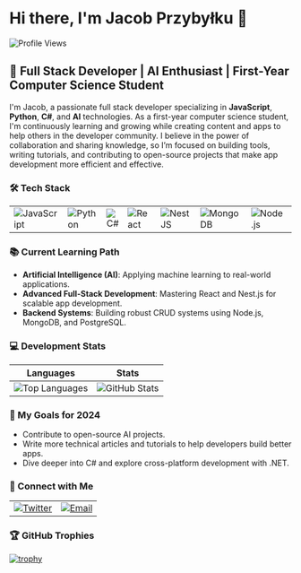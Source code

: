 # Hi there, I'm Jacob Przybyłku 👋

![Profile Views](https://komarev.com/ghpvc/?username=przybylku&color=blue)

## 🚀 Full Stack Developer | AI Enthusiast | First-Year Computer Science Student

I'm Jacob, a passionate full stack developer specializing in **JavaScript**, **Python**, **C#**, and **AI** technologies. As a first-year computer science student, I'm continuously learning and growing while creating content and apps to help others in the developer community. I believe in the power of collaboration and sharing knowledge, so I’m focused on building tools, writing tutorials, and contributing to open-source projects that make app development more efficient and effective.

### 🛠️ Tech Stack

|                                                                                                                   |                                                                                                       |                                                                                                 |                                                                                                    |                                                                                                       |                                                                                                          |                                                                                                            |                                                                                                                   |
| ----------------------------------------------------------------------------------------------------------------- | ----------------------------------------------------------------------------------------------------- | ----------------------------------------------------------------------------------------------- | -------------------------------------------------------------------------------------------------- | ----------------------------------------------------------------------------------------------------- | -------------------------------------------------------------------------------------------------------- | ---------------------------------------------------------------------------------------------------------- | ----------------------------------------------------------------------------------------------------------------- |
| ![JavaScript](https://img.shields.io/badge/JavaScript-F7DF1E?style=for-the-badge&logo=javascript&logoColor=black) | ![Python](https://img.shields.io/badge/Python-3776AB?style=for-the-badge&logo=python&logoColor=white) | ![C#](https://img.shields.io/badge/C%23-239120?style=for-the-badge&logo=csharp&logoColor=white) | ![React](https://img.shields.io/badge/React-61DAFB?style=for-the-badge&logo=react&logoColor=black) | ![NestJS](https://img.shields.io/badge/NestJS-E0234E?style=for-the-badge&logo=nestjs&logoColor=white) | ![MongoDB](https://img.shields.io/badge/MongoDB-47A248?style=for-the-badge&logo=mongodb&logoColor=white) | ![Node.js](https://img.shields.io/badge/Node.js-339933?style=for-the-badge&logo=nodedotjs&logoColor=white) | ![PostgreSQL](https://img.shields.io/badge/PostgreSQL-336791?style=for-the-badge&logo=postgresql&logoColor=white) |

### 📚 Current Learning Path

- **Artificial Intelligence (AI)**: Applying machine learning to real-world applications.
- **Advanced Full-Stack Development**: Mastering React and Nest.js for scalable app development.
- **Backend Systems**: Building robust CRUD systems using Node.js, MongoDB, and PostgreSQL.

### 💻 Development Stats

| Languages                                                                                                                           | Stats                                                                                                           |
| ----------------------------------------------------------------------------------------------------------------------------------- | --------------------------------------------------------------------------------------------------------------- |
| ![Top Languages](https://github-readme-stats.vercel.app/api/top-langs/?username=przybylku&layout=compact&theme=tokyonight&hide=css) | ![GitHub Stats](https://github-readme-stats.vercel.app/api?username=przybylku&show_icons=true&theme=tokyonight) |

### 🎯 My Goals for 2024

- Contribute to open-source AI projects.
- Write more technical articles and tutorials to help developers build better apps.
- Dive deeper into C# and explore cross-platform development with .NET.

### 🔗 Connect with Me

|                                                                                                                                           |                                                                                                                              |
| ----------------------------------------------------------------------------------------------------------------------------------------- | ---------------------------------------------------------------------------------------------------------------------------- |
| [![Twitter](https://img.shields.io/badge/Twitter-1DA1F2?style=for-the-badge&logo=twitter&logoColor=white)](https://x.com/KubaPrzybyl_dev) | [![Email](https://img.shields.io/badge/Email-D14836?style=for-the-badge&logo=gmail&logoColor=white)](mailto:kuba@encodeo.pl) |

### 🏆 GitHub Trophies

[![trophy](https://github-profile-trophy.vercel.app/?username=przybylku&theme=onedark)](https://github.com/przybylku)

